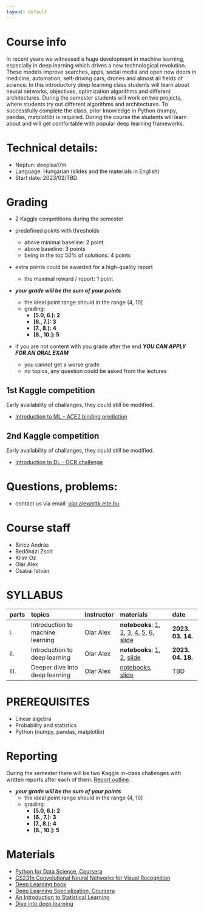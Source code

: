 ```yaml
---
layout: default
---
```


# Course info

In recent years we witnessed a huge development in machine learning, especially in deep learning which drives a new technological revolution. These models improve searches, apps, social media and open new doors in medicine, automation, self-driving cars, drones and almost all fields of science. In this introductory deep learning class students will learn about neural networks, objectives, optimization algorithms and different architectures. During the semester students will work on two projects, where students try out different algorithms and architectures. To successfully complete the class, prior knowledge in Python (numpy, pandas, matplotlib) is required. During the course the students will learn about and will get comfortable with popular deep learning frameworks.

# Technical details:
- Neptun: deeplea17m
- Language: Hungarian (slides and the materials in English)
- Start date: 2023/02/TBD

# Grading

* 2 Kaggle competitions during the semester
* predefined points with thresholds
    * above minimal baseline: 2 point
    * above baseline: 3 points
    * being in the top 50% of solutions: 4 points 
* extra points could be awarded for a high-quality report
    * the maximal reward / report: 1 point
* ***your grade will be the sum of your points***
    * the ideal point range should in the range (4, 10]
    * grading:
        * **[5.0, 6.): 2**
        * **[6., 7.]: 3**
        * **[7., 8.): 4**
        * **[8., 10.]: 5**

* if you are not content with you grade after the end ***YOU CAN APPLY FOR AN ORAL EXAM***
    * you cannot get a worse grade
    * no topics, any question could be asked from the lectures

## 1st Kaggle competition

Early availability of challanges, they could still be modified.

* [Introduction to ML - ACE2 binding prediction](https://www.kaggle.com/t/5b9b51058c494f0d965238da16af8f40)

## 2nd Kaggle competition

Early availability of challanges, they could still be modified.

* [Introduction to DL - OCR challenge](https://www.kaggle.com/t/7ab2c7c969f84ccdba22cbbf1d86a7aa)

# Questions, problems:

- contact us via email: olar.alex@ttk.elte.hu

# Course staff
 - Biricz András
 - Bedőházi Zsolt
 - Kilim Oz
 - Olar Alex
 - Csabai István
 
# SYLLABUS

| parts        | topics          | instructor | materials | date |
|:-------------|:------------------|:------|:------|:------|
|  I. | Introduction to machine learning                   | Olar Alex | **notebooks**: [1](http://patbaa.web.elte.hu/physdm/code_examples/01_SOLVED_EDA.html), [2](https://gist.github.com/qbeer/a43b741b36091a974c45e0dc80652d90), [3](https://gist.github.com/udvzol/63f79c574a88500480846805e9681af5#file-lab03-ipynb), [4](https://gist.github.com/bedohazizsolt/012243a6997ca3cf4f3768299da5f74e), [5](https://gist.github.com/qbeer/9a831895cf4c81683eafebc398592731), [6](https://qbeer.github.io/assets/static/regression), [slide](https://docs.google.com/presentation/d/1NkD2Lv5exSOfGzJbxzWHweddV0abCC9o/edit?usp=sharing&ouid=113919100217127339445&rtpof=true&sd=true) | **2023. 03. 14.** |
| II. | Introduction to deep learning | Olar Alex | **notebooks**: [1](https://colab.research.google.com/drive/13_Ru7Ijh5teOSnK59vTTeDfJQd8OwGyi?usp=sharing), [2](https://colab.research.google.com/drive/1fr_B2HQOMVEoSb51gEqGtl8xK_huI8aQ?usp=sharing), [slide](https://docs.google.com/presentation/d/1q10ND_5P4FBJ04lrfYxdtrQJV2bLcqTI/edit?usp=sharing&ouid=113919100217127339445&rtpof=true&sd=true) | **2023. 04. 18.** |
| III. | Deeper dive into deep learning | Olar Alex  | [notebooks](TBA), [slide](TBA) | TBD |

# PREREQUISITES
 - Linear algebra
 - Probability and statistics
 - Python (numpy, pandas, matplotlib)

# Reporting
During the semester there will be two Kaggle in-class challenges with written reports after each of them. [Report outline](https://docs.google.com/document/d/1GCK_Ohs5fwb0ewYXgbu3nOxVj_ICbAsDqkZERDd0rAk/edit?usp=sharing).

* ***your grade will be the sum of your points***
    * the ideal point range should in the range (4, 10]
    * grading:
        * **[5.0, 6.): 2**
        * **[6., 7.]: 3**
        * **[7., 8.): 4**
        * **[8., 10.]: 5**

# Materials
 - [Python for Data Science, Coursera](https://www.coursera.org/learn/python-for-applied-data-science)
 - [CS231n Convolutional Neural Networks for Visual Recognition](http://cs231n.stanford.edu/)
 - [Deep Learning book](http://www.deeplearningbook.org/)
 - [Deep Learning Specialization, Coursera](https://www.coursera.org/specializations/deep-learning)
 - [An Introduction to Statistical Learning](http://www-bcf.usc.edu/~gareth/ISL/)
 - [Dive into deep learning](https://d2l.ai)
